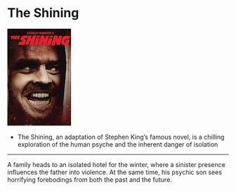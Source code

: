 # The Shining 

![shining](shining.jpg)

+ The Shining, an adaptation of Stephen King’s famous novel, is a chilling exploration of the human psyche and the inherent danger of isolation
-------

A family heads to an isolated hotel for the winter, where a sinister presence influences the father into violence. At the same time, his psychic son sees horrifying forebodings from both the past and the future.
